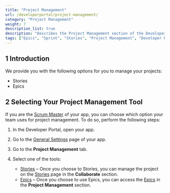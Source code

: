 ```yaml
---
title: "Project Management"
url: /developerportal/project-management/
category: "Project Management"
weight: 7
description_list: true
description: "Describes the Project Management section of the Developer Portal."
tags: ["Epics", "Sprint", "Stories", "Project Management", "Developer Portal"]
---
```


## 1 Introduction

We provide you with the following options for you to manage your projects:

* Stories
* Epics 

## 2 Selecting Your Project Management Tool

If you are the [Scrum Master](/developerportal/collaborate/app-roles/) of your app, you can choose which option your team uses for project management. To do so, perform the following steps:

1. In the Developer Portal, open your app.
2. Go to the [General Settings](/developerportal/collaborate/general-settings/) page of your app.
3. Go to the **Project Management** tab.
4.  Select one of the tools: 

    * [Stories](/developerportal/collaborate/stories) – Once you choose to Stories, you can manage the project on the [Stories](/developerportal/collaborate/stories/) page in the **Collaborate** section.
    * [Epics](/developerportal/project-management/epics/) – Once you choose to use Epics, you can access the [Epics](/developerportal/project-management/epics/) in the **Project Management** section.
